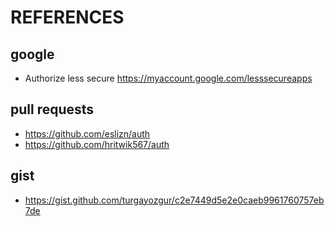 # REFERENCES

## google
- Authorize less secure https://myaccount.google.com/lesssecureapps

## pull requests
- https://github.com/eslizn/auth
- https://github.com/hritwik567/auth

## gist
- https://gist.github.com/turgayozgur/c2e7449d5e2e0caeb9961760757eb7de